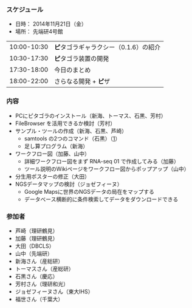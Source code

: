 ### スケジュール

-   日時： 2014年11月21日（金）
-   場所： 先端研4号館

|             |                                         |
|-------------|-----------------------------------------|
| 10:00-10:30 | **ピ**タゴラギャラクシー（0.1.6）の紹介 |
| 10:30-17:30 | **ピ**タゴラ装置の開発                  |
| 17:30-18:00 | 今日のまとめ                            |
| 18:00-22:00 | さらなる開発 + **ピ**ザ                 |

### 内容

-   PCにピタゴラのインストール（新海、トーマス、石黒、芳村）
-   FileBrowser を活用できるか検討（芳村）
-   サンプル・ツールの作成（新海、石黒、芦崎）
    -   samtools の2つのコマンド（石黒）（[1](https://testtoolshed.g2.bx.psu.edu/repository?repository_id=7898c0e329e9dcb5)）
    -   足し算プログラム（新海）
-   ワークフロー図（加藤、山中）
    -   詳細ワークフロー図をまず RNA-seq 01 で作成してみる（加藤）
    -   ツール説明のWikiページをワークフロー図からポップアップ（山中）
-   分生用ポスターの修正（大田）
-   NGSデータマップの検討（ジョゼフィーヌ）
    -   Google Mapsに世界のNGSデータの局在をマップする
    -   データベース横断的に条件検索してデータをダウンロードできる

### 参加者

-   芦崎（理研鶴見）
-   加藤（理研鶴見）
-   大田（DBCLS）
-   山中（先端研）
-   新海さん（産総研）
-   トーマスさん（産総研）
-   石黒さん（慶応）
-   芳村さん（理研和光）
-   ジョゼフィーヌさん（東大IHS）
-   福世さん（千葉大）
